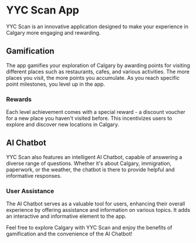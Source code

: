 # YYC Scan App

YYC Scan is an innovative application designed to make your experience in Calgary more engaging and rewarding.

## Gamification 

The app gamifies your exploration of Calgary by awarding points for visiting different places such as restaurants, cafes, and various activities. The more places you visit, the more points you accumulate. As you reach specific point milestones, you level up in the app.

### Rewards

Each level achievement comes with a special reward - a discount voucher for a new place you haven't visited before. This incentivizes users to explore and discover new locations in Calgary.

## AI Chatbot

YYC Scan also features an intelligent AI Chatbot, capable of answering a diverse range of questions. Whether it's about Calgary, immigration, paperwork, or the weather, the chatbot is there to provide helpful and informative responses.

### User Assistance

The AI Chatbot serves as a valuable tool for users, enhancing their overall experience by offering assistance and information on various topics. It adds an interactive and informative element to the app.

Feel free to explore Calgary with YYC Scan and enjoy the benefits of gamification and the convenience of the AI Chatbot!
